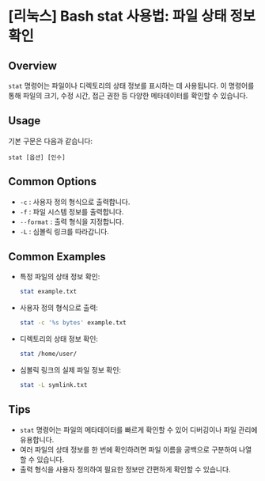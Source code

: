 # [리눅스] Bash stat 사용법: 파일 상태 정보 확인

## Overview
`stat` 명령어는 파일이나 디렉토리의 상태 정보를 표시하는 데 사용됩니다. 이 명령어를 통해 파일의 크기, 수정 시간, 접근 권한 등 다양한 메타데이터를 확인할 수 있습니다.

## Usage
기본 구문은 다음과 같습니다:
```
stat [옵션] [인수]
```

## Common Options
- `-c` : 사용자 정의 형식으로 출력합니다.
- `-f` : 파일 시스템 정보를 출력합니다.
- `--format` : 출력 형식을 지정합니다.
- `-L` : 심볼릭 링크를 따라갑니다.

## Common Examples
- 특정 파일의 상태 정보 확인:
  ```bash
  stat example.txt
  ```

- 사용자 정의 형식으로 출력:
  ```bash
  stat -c '%s bytes' example.txt
  ```

- 디렉토리의 상태 정보 확인:
  ```bash
  stat /home/user/
  ```

- 심볼릭 링크의 실제 파일 정보 확인:
  ```bash
  stat -L symlink.txt
  ```

## Tips
- `stat` 명령어는 파일의 메타데이터를 빠르게 확인할 수 있어 디버깅이나 파일 관리에 유용합니다.
- 여러 파일의 상태 정보를 한 번에 확인하려면 파일 이름을 공백으로 구분하여 나열할 수 있습니다.
- 출력 형식을 사용자 정의하여 필요한 정보만 간편하게 확인할 수 있습니다.